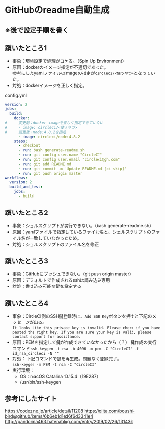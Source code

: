 # GitHubのreadme自動生成

## ※後で設定手順を書く

## 躓いたところ1

- 事象：環境設定で処理がコケる。（Spin Up Environment）
- 原因：dockerのイメージ指定が不適切であった。  
参考にしたyamlファイルのimageの指定が`circleci/<使うやつ>`となっていた。
- 対処：dockerイメージを正しく指定。

config.yml

```yml
version: 2
jobs:
  build:
    docker:
#     変更前：docker imageを正しく指定できていない
#     - image: circleci/<使うやつ>
#     変更後：node:4.8.2を指定
      - image: circleci/node:4.8.2
    steps:
      - checkout
      - run: bash generate-readme.sh
      - run: git config user.name "CircleCI"
      - run: git config user.email "circleci@gh.com"
      - run: git add README.md
      - run: git commit -m 'Update README.md [ci skip]'
      - run: git push origin master
workflows:
  version: 2
  build_and_test:
    jobs:
      - build
```

## 躓いたところ2

- 事象：シェルスクリプトが実行できない。（bash generate-readme.sh）
- 原因：yamlファイルで指定しているファイル名と、シェルスクリプトのファイル名が一致していなかったため。
- 対処：シェルスクリプトのファイル名を修正

## 躓いたところ3

- 事象：GitHubにプッシュできない。（git push origin master）
- 原因：デフォルトで作成されるsshは読み込み専用
- 対処：書き込み可能な鍵を設定する

## 躓いたところ4

- 事象：CircleCI側のSSH鍵登録時に、`Add SSH Key`ボタンを押すと下記のメッセージが出る。  
`It looks like this private key is invalid. Please check if you have pasted the right key. If you are sure your key is valid, please contact support for assistance.`  
- 原因：PEMを指定して鍵が作成できていなかったから（？）
鍵作成の実行コマンド
`ssh-keygen -t rsa -b 4096 -m pem -C "CircleCI" -f id_rsa_circleci -N ""`
- 対処：
下記コマンドで鍵を再生成。問題なく登録完了。  
`ssh-keygen -m PEM -t rsa -C "CircleCI"`  
- 実行環境：
  - OS：macOS Catalina 10.15.4（19E287）
  - /usr/bin/ssh-keygen

## 参考にしたサイト

<https://codezine.jp/article/detail/11208>
<https://qiita.com/boushi-bird@github/items/6b6eb1d1ed6f6d3341e4>
<http://pandorina463.hatenablog.com/entry/2019/02/26/131436>
